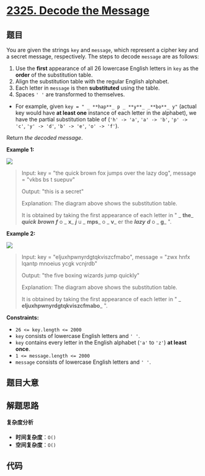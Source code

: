 # [2325. Decode the Message](https://leetcode.com/problems/decode-the-message/)

## 题目

You are given the strings `key` and `message`, which represent a cipher key
and a secret message, respectively. The steps to decode `message` are as
follows:

1. Use the **first** appearance of all 26 lowercase English letters in `key` as the **order** of the substitution table.
2. Align the substitution table with the regular English alphabet.
3. Each letter in `message` is then **substituted** using the table.
4. Spaces `' '` are transformed to themselves.

- For example, given `key = " _ **hap**_ p _ **y**_ _**bo**_ y"` (actual key would have **at least one** instance of each letter in the alphabet), we have the partial substitution table of (`'h' -> 'a'`, `'a' -> 'b'`, `'p' -> 'c'`, `'y' -> 'd'`, `'b' -> 'e'`, `'o' -> 'f'`).

Return _the decoded message_.

**Example 1:**

![](https://assets.leetcode.com/uploads/2022/05/08/ex1new4.jpg)

> Input: key = "the quick brown fox jumps over the lazy dog", message = "vkbs bs t suepuv"
>
> Output: "this is a secret"
>
> Explanation: The diagram above shows the substitution table.
>
> It is obtained by taking the first appearance of each letter in " _ **the**_ _**quick**_ _**brown**_ _**f**_ o _ **x**_ _**j**_ u _ **mps**_ o _ **v**_ er the _**lazy**_ _**d**_ o _ **g**_ ".

**Example 2:**

![](https://assets.leetcode.com/uploads/2022/05/08/ex2new.jpg)

> Input: key = "eljuxhpwnyrdgtqkviszcfmabo", message = "zwx hnfx lqantp mnoeius ycgk vcnjrdb"
>
> Output: "the five boxing wizards jump quickly"
>
> Explanation: The diagram above shows the substitution table.
>
> It is obtained by taking the first appearance of each letter in " _ **eljuxhpwnyrdgtqkviszcfmabo**_ ".

**Constraints:**

- `26 <= key.length <= 2000`
- `key` consists of lowercase English letters and `' '`.
- `key` contains every letter in the English alphabet (`'a'` to `'z'`) **at least once**.
- `1 <= message.length <= 2000`
- `message` consists of lowercase English letters and `' '`.

## 题目大意

## 解题思路

#### 复杂度分析

- **时间复杂度**：`O()`
- **空间复杂度**：`O()`

## 代码

```javascript

```

